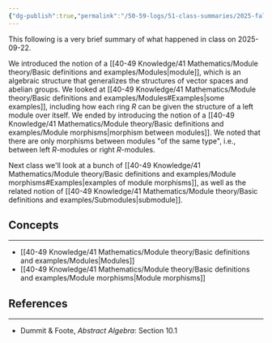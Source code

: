 ```yaml
---
{"dg-publish":true,"permalink":"/50-59-logs/51-class-summaries/2025-fall/math-561/2025-09/2025-09-22/","updated":"2025-09-22T12:04:46-07:00"}
---
```


This following is a very brief summary of what happened in class on 2025-09-22.

We introduced the notion of a [[40-49 Knowledge/41 Mathematics/Module theory/Basic definitions and examples/Modules\|module]], which is an algebraic structure that generalizes the structures of vector spaces and abelian groups. We looked at [[40-49 Knowledge/41 Mathematics/Module theory/Basic definitions and examples/Modules#Examples\|some examples]], including how each ring $R$ can be given the structure of a left module over itself. We ended by introducing the notion of a [[40-49 Knowledge/41 Mathematics/Module theory/Basic definitions and examples/Module morphisms\|morphism between modules]]. We noted that there are only morphisms between modules "of the same type", i.e., between left $R$-modules or right $R$-modules.

Next class we'll look at a bunch of [[40-49 Knowledge/41 Mathematics/Module theory/Basic definitions and examples/Module morphisms#Examples\|examples of module morphisms]], as well as the related notion of [[40-49 Knowledge/41 Mathematics/Module theory/Basic definitions and examples/Submodules\|submodule]].

## Concepts
---

- [[40-49 Knowledge/41 Mathematics/Module theory/Basic definitions and examples/Modules\|Modules]]
- [[40-49 Knowledge/41 Mathematics/Module theory/Basic definitions and examples/Module morphisms\|Module morphisms]]

## References
---

- Dummit & Foote, *Abstract Algebra*: Section 10.1